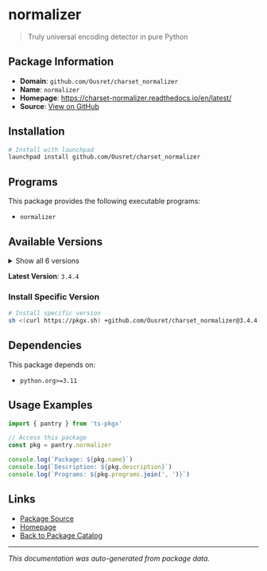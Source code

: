# normalizer

> Truly universal encoding detector in pure Python

## Package Information

- **Domain**: `github.com/Ousret/charset_normalizer`
- **Name**: `normalizer`
- **Homepage**: https://charset-normalizer.readthedocs.io/en/latest/
- **Source**: [View on GitHub](https://github.com/pkgxdev/pantry/tree/main/projects/github.com/Ousret/charset_normalizer/package.yml)

## Installation

```bash
# Install with launchpad
launchpad install github.com/Ousret/charset_normalizer
```

## Programs

This package provides the following executable programs:

- `normalizer`

## Available Versions

<details>
<summary>Show all 6 versions</summary>

- `3.4.4`, `3.4.3`, `3.4.2`, `3.4.1`, `3.4.0`
- `3.3.2`

</details>

**Latest Version**: `3.4.4`

### Install Specific Version

```bash
# Install specific version
sh <(curl https://pkgx.sh) +github.com/Ousret/charset_normalizer@3.4.4 -- $SHELL -i
```

## Dependencies

This package depends on:

- `python.org>=3.11`

## Usage Examples

```typescript
import { pantry } from 'ts-pkgx'

// Access this package
const pkg = pantry.normalizer

console.log(`Package: ${pkg.name}`)
console.log(`Description: ${pkg.description}`)
console.log(`Programs: ${pkg.programs.join(', ')}`)
```

## Links

- [Package Source](https://github.com/pkgxdev/pantry/tree/main/projects/github.com/Ousret/charset_normalizer/package.yml)
- [Homepage](https://charset-normalizer.readthedocs.io/en/latest/)
- [Back to Package Catalog](../../../package-catalog.md)

---

*This documentation was auto-generated from package data.*
